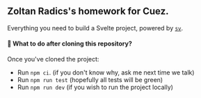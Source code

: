 ## Zoltan Radics's homework for Cuez.

Everything you need to build a Svelte project, powered by [`sv`](https://github.com/sveltejs/cli).

#### 🤔 What to do after cloning this repository?

Once you've cloned the project:

-  Run `npm ci`. (if you don't know why, ask me next time we talk)
-  Run `npm run test` (hopefully all tests will be green)
-  Run `npm run dev` (if you wish to run the project locally)
